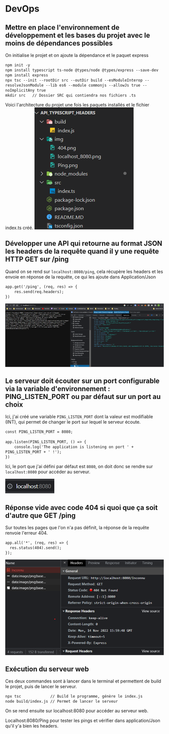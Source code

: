 # DevOps

## Mettre en place l'environnement de développement et les bases du projet avec le moins de dépendances possibles
On initialise le projet et on ajoute la dépendance et le paquet express
```
npm init -y
npm install typescript ts-node @types/node @types/express --save-dev
npm install express
npx tsc --init --rootDir src --outDir build --esModuleInterop --resolveJsonModule --lib es6 --module commonjs --allowJs true --noImplicitAny true
mkdir src   // Dossier SRC qui contiendra nos fichiers .ts
```
Voici l'architecture du projet une fois les paquets installés et le fichier index.ts créé.
![](/img/Architecture_Projet.png)

## Développer une API qui retourne au format JSON les headers de la requête quand il y une requête HTTP GET sur /ping
Quand on se rend sur `localhost:8080/ping`, cela récupère les headers et les envoie en réponse de la requête, ce qui les ajoute dans Application/Json
```
app.get('/ping', (req, res) => {
    res.send(req.headers);
})
```
![Ping](img/Ping.png)

## Le serveur doit écouter sur un port configurable via la variable d'environnement : PING_LISTEN_PORT ou par défaut sur un port au choix
Ici, j'ai créé une variable ``PING_LISTEN_PORT`` dont la valeur est modifiable (INT), qui permet de changer le port sur lequel le serveur écoute.
```
const PING_LISTEN_PORT = 8080;

app.listen(PING_LISTEN_PORT, () => {
    console.log('The application is listening on port ' + PING_LISTEN_PORT + ' !');
})
```
Ici, le port que j'ai défini par défaut est `8080`, on doit donc se rendre sur ``localhost:8080`` pour accéder au serveur.

![localhost_8080](img/localhost_8080.png)
## Réponse vide avec code 404 si quoi que ça soit d'autre que GET /ping
Sur toutes les pages que l'on n'a pas définit, la réponse de la requête renvoie l'erreur 404.
```
app.all('*', (req, res) => {
  res.status(404).send();
});
```
![404](/img/404.png)

## Exécution du serveur web
Ces deux commandes sont à lancer dans le terminal et permettent de build le projet, puis de lancer le serveur.
```
npx tsc             // Build le programme, génère le index.js
node build/index.js // Permet de lancer le serveur
```
On se rend ensuite sur localhost:8080 pour accéder au serveur web.

Localhost:8080/Ping pour tester les pings et vérifier dans application/Json qu'il y'a bien les headers. 